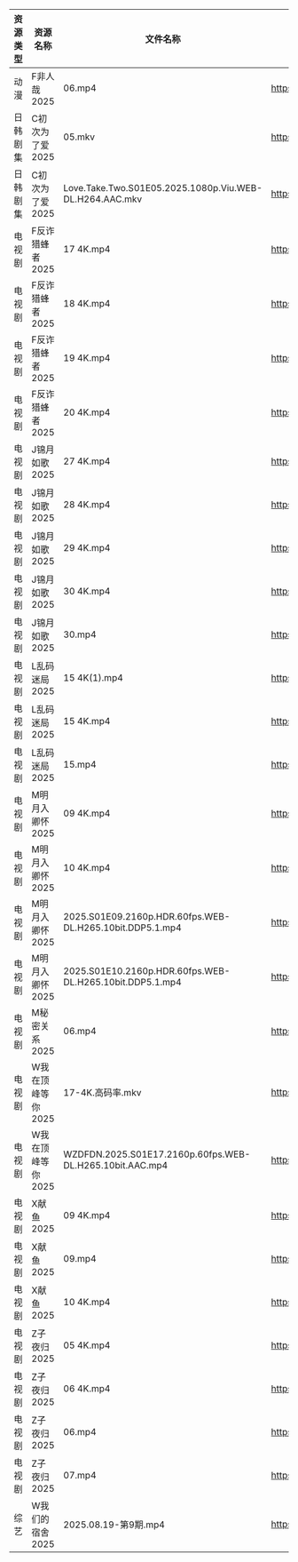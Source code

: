 | 资源类型 | 资源名称        | 文件名称                                                     | 分享链接                                 | 更新时间                |
| ---- | ----------- | -------------------------------------------------------- | ------------------------------------ | ------------------- |
| 动漫   | F非人哉2025    | 06.mp4                                                   | https://pan.quark.cn/s/f1a1468453ba  | 2025-08-19 21:19:05 |
| 日韩剧集 | C初次为了爱2025  | 05.mkv                                                   | https://pan.quark.cn/s/0523b5d1b795  | 2025-08-19 21:16:59 |
| 日韩剧集 | C初次为了爱2025  | Love.Take.Two.S01E05.2025.1080p.Viu.WEB-DL.H264.AAC.mkv  | https://pan.quark.cn/s/0523b5d1b795  | 2025-08-19 21:17:04 |
| 电视剧  | F反诈猎蜂者2025  | 17 4K.mp4                                                | https://www.alipan.com/s/y2n2PsHN76n | 2025-08-19 20:00:36 |
| 电视剧  | F反诈猎蜂者2025  | 18 4K.mp4                                                | https://www.alipan.com/s/y2n2PsHN76n | 2025-08-19 20:00:36 |
| 电视剧  | F反诈猎蜂者2025  | 19 4K.mp4                                                | https://www.alipan.com/s/y2n2PsHN76n | 2025-08-19 20:00:35 |
| 电视剧  | F反诈猎蜂者2025  | 20 4K.mp4                                                | https://www.alipan.com/s/y2n2PsHN76n | 2025-08-19 20:00:34 |
| 电视剧  | J锦月如歌2025   | 27 4K.mp4                                                | https://www.alipan.com/s/jdpjNxUdeEZ | 2025-08-19 20:00:46 |
| 电视剧  | J锦月如歌2025   | 28 4K.mp4                                                | https://www.alipan.com/s/jdpjNxUdeEZ | 2025-08-19 20:00:45 |
| 电视剧  | J锦月如歌2025   | 29 4K.mp4                                                | https://www.alipan.com/s/jdpjNxUdeEZ | 2025-08-19 20:00:45 |
| 电视剧  | J锦月如歌2025   | 30 4K.mp4                                                | https://www.alipan.com/s/jdpjNxUdeEZ | 2025-08-19 20:00:44 |
| 电视剧  | J锦月如歌2025   | 30.mp4                                                   | https://www.alipan.com/s/jdpjNxUdeEZ | 2025-08-19 20:00:44 |
| 电视剧  | L乱码迷局2025   | 15 4K(1).mp4                                             | https://www.alipan.com/s/CJ4yqcSAku1 | 2025-08-19 20:00:54 |
| 电视剧  | L乱码迷局2025   | 15 4K.mp4                                                | https://www.alipan.com/s/CJ4yqcSAku1 | 2025-08-19 18:00:53 |
| 电视剧  | L乱码迷局2025   | 15.mp4                                                   | https://www.alipan.com/s/CJ4yqcSAku1 | 2025-08-19 18:00:53 |
| 电视剧  | M明月入卿怀2025  | 09 4K.mp4                                                | https://www.alipan.com/s/xHamJTAqzs9 | 2025-08-19 20:01:07 |
| 电视剧  | M明月入卿怀2025  | 10 4K.mp4                                                | https://www.alipan.com/s/xHamJTAqzs9 | 2025-08-19 20:01:06 |
| 电视剧  | M明月入卿怀2025  | 2025.S01E09.2160p.HDR.60fps.WEB-DL.H265.10bit.DDP5.1.mp4 | https://pan.quark.cn/s/6b8f9ab94561  | 2025-08-19 21:24:36 |
| 电视剧  | M明月入卿怀2025  | 2025.S01E10.2160p.HDR.60fps.WEB-DL.H265.10bit.DDP5.1.mp4 | https://pan.quark.cn/s/6b8f9ab94561  | 2025-08-19 21:24:30 |
| 电视剧  | M秘密关系2025   | 06.mp4                                                   | https://pan.quark.cn/s/332e300c799d  | 2025-08-19 21:25:26 |
| 电视剧  | W我在顶峰等你2025 | 17-4K.高码率.mkv                                            | https://pan.quark.cn/s/cb17e03fd6d6  | 2025-08-19 16:31:35 |
| 电视剧  | W我在顶峰等你2025 | WZDFDN.2025.S01E17.2160p.60fps.WEB-DL.H265.10bit.AAC.mp4 | https://pan.quark.cn/s/cb17e03fd6d6  | 2025-08-19 16:31:39 |
| 电视剧  | X献鱼2025     | 09 4K.mp4                                                | https://www.alipan.com/s/RdyreAB7CLk | 2025-08-19 18:01:33 |
| 电视剧  | X献鱼2025     | 09.mp4                                                   | https://www.alipan.com/s/RdyreAB7CLk | 2025-08-19 18:01:32 |
| 电视剧  | X献鱼2025     | 10 4K.mp4                                                | https://www.alipan.com/s/RdyreAB7CLk | 2025-08-19 18:01:32 |
| 电视剧  | Z子夜归2025    | 05 4K.mp4                                                | https://www.alipan.com/s/eenSecWfvhF | 2025-08-19 20:01:57 |
| 电视剧  | Z子夜归2025    | 06 4K.mp4                                                | https://www.alipan.com/s/eenSecWfvhF | 2025-08-19 20:01:56 |
| 电视剧  | Z子夜归2025    | 06.mp4                                                   | https://www.alipan.com/s/eenSecWfvhF | 2025-08-19 20:01:56 |
| 电视剧  | Z子夜归2025    | 07.mp4                                                   | https://www.alipan.com/s/eenSecWfvhF | 2025-08-19 20:01:55 |
| 综艺   | W我们的宿舍2025  | 2025.08.19-第9期.mp4                                       | https://pan.quark.cn/s/f9a388d84b7d  | 2025-08-19 16:40:59 |
